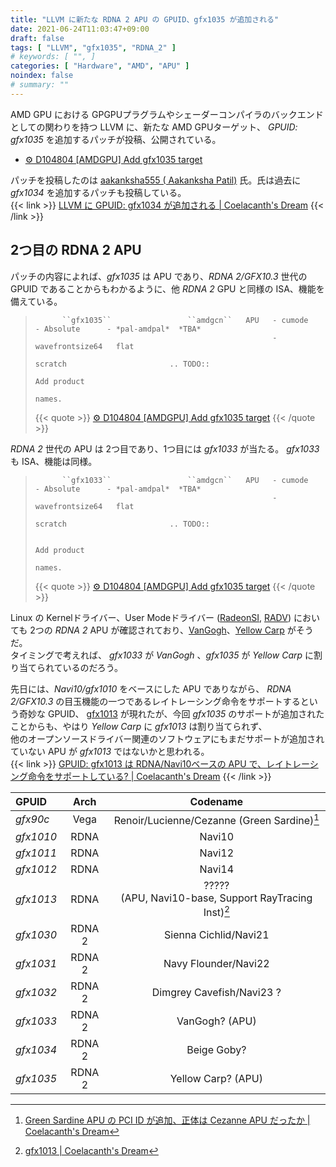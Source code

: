 ```yaml
---
title: "LLVM に新たな RDNA 2 APU の GPUID、gfx1035 が追加される"
date: 2021-06-24T11:03:47+09:00
draft: false
tags: [ "LLVM", "gfx1035", "RDNA_2" ]
# keywords: [ "", ]
categories: [ "Hardware", "AMD", "APU" ]
noindex: false
# summary: ""
---
```


AMD GPU における GPGPUプラグラムやシェーダーコンパイラのバックエンドとしての関わりを持つ LLVM に、新たな AMD GPUターゲット、 *GPUID: gfx1035* を追加するパッチが投稿、公開されている。  

 * [⚙ D104804 [AMDGPU] Add gfx1035 target](https://reviews.llvm.org/D104804)

パッチを投稿したのは [aakanksha555 ( Aakanksha Patil)](https://reviews.llvm.org/p/aakanksha555/) 氏。氏は過去に *gfx1034* を追加するパッチも投稿している。  
{{< link >}} [LLVM に GPUID: gfx1034 が追加される | Coelacanth's Dream](/posts/2021/05/14/llvm-gfx1034/) {{< /link >}}

## 2つ目の RDNA 2 APU

パッチの内容によれば、*gfx1035* は APU であり、*RDNA 2/GFX10.3* 世代の GPUID であることからもわかるように、他 *RDNA 2* GPU と同様の ISA、機能を備えている。  

 > 		     ``gfx1035``                 ``amdgcn``   APU   - cumode          - Absolute      - *pal-amdpal*  *TBA*
 > 		                                                    - wavefrontsize64   flat
 > 		                                                                        scratch                       .. TODO::
 > 		                                                                                                        Add product
 > 		                                                                                                        names.
 >
 > {{< quote >}} [⚙ D104804 [AMDGPU] Add gfx1035 target](https://reviews.llvm.org/D104804) {{< /quote >}}

*RDNA 2* 世代の APU は 2つ目であり、1つ目には *gfx1033* が当たる。 *gfx1033* も ISA、機能は同様。  

 > 		     ``gfx1033``                 ``amdgcn``   APU   - cumode          - Absolute      - *pal-amdpal*  *TBA*
 > 		                                                    - wavefrontsize64   flat
 > 		                                                                        scratch                       .. TODO::
 > 		
 > 		                                                                                                        Add product
 > 		                                                                                                        names.
 >
 > {{< quote >}} [⚙ D104804 [AMDGPU] Add gfx1035 target](https://reviews.llvm.org/D104804) {{< /quote >}}

Linux の Kernelドライバー、User Modeドライバー ([RadeonSI](/tags/radeonsi), [RADV](/tags/radv)) においても 2つの *RDNA 2* APU が確認されており、[VanGogh](/tags/vangogh)、[Yellow Carp](/tags/yellow_carp) がそうだ。  
タイミングで考えれば、 *gfx1033* が *VanGogh* 、*gfx1035* が *Yellow Carp* に割り当てられているのだろう。  

先日には、*Navi10/gfx1010* をベースにした APU でありながら、 *RDNA 2/GFX10.3* の目玉機能の一つであるレイトレーシング命令をサポートするという奇妙な GPUID、 [gfx1013](/tags/gfx1013) が現れたが、今回 *gfx1035* のサポートが追加されたことからも、やはり *Yellow Carp* に *gfx1013* は割り当てられず、  
他のオープンソースドライバー関連のソフトウェアにもまだサポートが追加されていない APU が *gfx1013* ではないかと思われる。  
{{< link >}} [GPUID: gfx1013 は RDNA/Navi10ベースの APU で、レイトレーシング命令をサポートしている? | Coelacanth's Dream](/posts/2021/06/06/gfx1013-apu-rt/) {{< /link >}}

| GPUID | Arch | Codename |
| :-- | :--: | :--: |
| *gfx90c* | Vega | Renoir/Lucienne/Cezanne (Green Sardine)[^green_sardine]
| *gfx1010* | RDNA | Navi10 |
| *gfx1011* | RDNA | Navi12 |
| *gfx1012* | RDNA | Navi14 |
| *gfx1013* | RDNA | ?????<br>(APU, Navi10-base, Support RayTracing Inst)[^gfx1013] |
| *gfx1030* | RDNA 2 | Sienna Cichlid/Navi21 |
| *gfx1031* | RDNA 2 | Navy Flounder/Navi22 |
| *gfx1032* | RDNA 2 | Dimgrey Cavefish/Navi23 ? |
| *gfx1033* | RDNA 2 | VanGogh? (APU) |
| *gfx1034* | RDNA 2 | Beige Goby? |
| *gfx1035* | RDNA 2 | Yellow Carp? (APU) |

[^green_sardine]: [Green Sardine APU の PCI ID が追加、正体は Cezanne APU だったか | Coelacanth's Dream](/posts/2021/01/14/green_sardine-pciid/)
[^gfx1013]: [gfx1013 | Coelacanth's Dream](/tags/gfx1013/)
